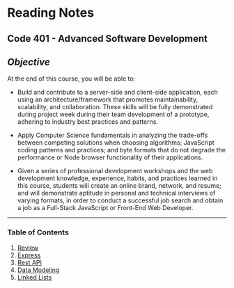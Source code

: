 # Reading Notes

## **Code 401 - Advanced Software Development**

## **_Objective_**

At the end of this course, you will be able to:

- Build and contribute to a server-side and client-side application, each using an architecture/framework that promotes maintainability, scalability, and collaboration. These skills will be fully demonstrated during project week during their team development of a prototype, adhering to industry best practices and patterns.

- Apply Computer Science fundamentals in analyzing the trade-offs between competing solutions when choosing algorithms; JavaScript coding patterns and practices; and byte formats that do not degrade the performance or Node browser functionality of their applications.

- Given a series of professional development workshops and the web development knowledge, experience, habits, and practices learned in this course, students will create an online brand, network, and resume; and will demonstrate aptitude in personal and technical interviews of varying formats, in order to conduct a successful job search and obtain a job as a Full-Stack JavaScript or Front-End Web Developer.

---

### **Table of Contents**

1. [Review](01-review-research-discuss.md)
2. [Express](02-express.md)
3. [Rest API](03-rest-api.md)
4. [Data Modeling](04-data-modeling.md)
5. [Linked Lists](05-linked-lists.md)